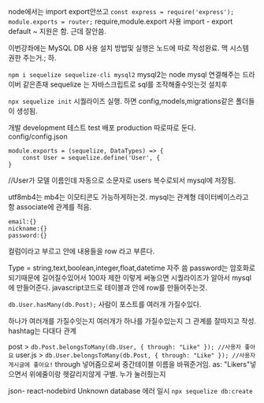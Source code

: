 node에서는 import export안쓰고
`const express = require('express');`
`module.exports = router;`
require,module.export
사용
import -
export default ~ 지원은 함. 근데 잘안씀.

이번강좌에는 MySQL DB 사용
설치 방법및 실행은 노드에 따로 작성완료.
맥 시스템 권한 주는거.; 하.

`npm i sequelize sequelize-cli mysql2`
mysql2는 node mysql 연결해주는 드라이버 같은존재
sequelize 는 자바스크립트로 sql를 조작해줄수잇는것
설치후

`npx sequelize init`
시퀄라이즈 실행. 하면
config,models,migrations같은 폴더들이 생성됨.

개발 development
테스트 test
배포 production
따로따로 둔다. config/config.json

```
module.exports = (sequelize, DataTypes) => {
    const User = sequelize.define('User', {
}
```

//User가 모델 이름인데 자동으로 소문자로 users 복수로되서 mysql에 저장됨.

utf8mb4는 mb4는 이모티콘도 가능하게하는것.
mysql는 관계형 데이터베이스라고 함
associate에 관계를 적음.

```
email:{}
nickname:{}
password:{}
```

컬럼이라고 부르고
안에 내용들을 row 라고 부른다.

Type = string,text,boolean,integer,float,datetime 자주 씀
password는 암호화로 되기때문에 길어질수있어서 100자 제한
이렇게 써놓으면 시퀄라이즈가 알아서 mysql에 만들어준다.
javascript코드로 테이블과 안에 row를 만들어주는것.

`db.User.hasMany(db.Post);`
사람이 포스트를 여러개 가질수있다.

하나가 여러개를 가질수잇는지
여러개가 하나를 가질수있는지 그 관계를 잘따지고 작성.
hashtag는 다대다 관계

post > `db.Post.belongsToMany(db.User, { through: "Like" }); //사용자 좋아요`
user.js > `db.User.belongsToMany(db.Post, { through: "Like" }); //사용자 게시글에 좋아요!`
through 넣어줌으로써 중간테이블 이름을 바꿔준거임.
as: "Likers"넣으면서 위에줄이랑 헷갈리지않게 구별. 누가 눌러줬는지

json- react-nodebird Unknown database 에러 일시
`npx sequelize db:create`

